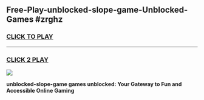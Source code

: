 
## Free-Play-unblocked-slope-game-Unblocked-Games #zrghz
<h3>
<a href="https://news.freeplayer.one?title=unblocked-slope-game&ref=8M">CLICK TO PLAY</a></h3>
<hr>

<h3>
<a href="https://news.freeplayer.one?title=unblocked-slope-game&ref=8M">CLICK 2 PLAY</a>
  
</h3>

<a href="https://news.freeplayer.one?title=unblocked-slope-game&ref=8M"><img src="https://clearcache.store/games.png"></a>


**unblocked-slope-game games unblocked: Your Gateway to Fun and Accessible Online Gaming**
